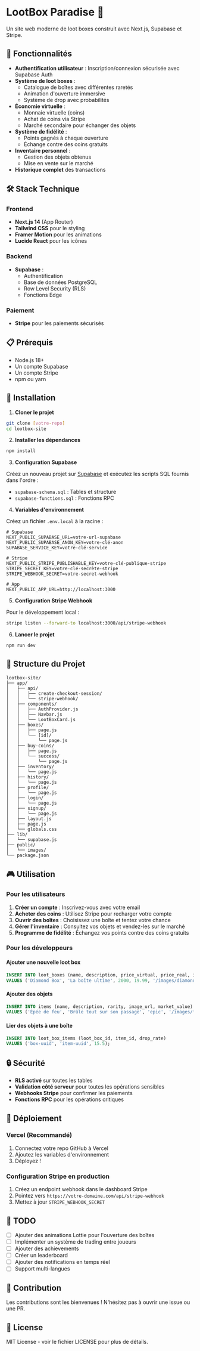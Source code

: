 # LootBox Paradise 🎁

Un site web moderne de loot boxes construit avec Next.js, Supabase et Stripe.

## 🚀 Fonctionnalités

- **Authentification utilisateur** : Inscription/connexion sécurisée avec Supabase Auth
- **Système de loot boxes** : 
  - Catalogue de boîtes avec différentes raretés
  - Animation d'ouverture immersive
  - Système de drop avec probabilités
- **Économie virtuelle** :
  - Monnaie virtuelle (coins)
  - Achat de coins via Stripe
  - Marché secondaire pour échanger des objets
- **Système de fidélité** :
  - Points gagnés à chaque ouverture
  - Échange contre des coins gratuits
- **Inventaire personnel** :
  - Gestion des objets obtenus
  - Mise en vente sur le marché
- **Historique complet** des transactions

## 🛠️ Stack Technique

### Frontend
- **Next.js 14** (App Router)
- **Tailwind CSS** pour le styling
- **Framer Motion** pour les animations
- **Lucide React** pour les icônes

### Backend
- **Supabase** :
  - Authentification
  - Base de données PostgreSQL
  - Row Level Security (RLS)
  - Fonctions Edge

### Paiement
- **Stripe** pour les paiements sécurisés

## 📋 Prérequis

- Node.js 18+
- Un compte Supabase
- Un compte Stripe
- npm ou yarn

## 🚀 Installation

1. **Cloner le projet**
```bash
git clone [votre-repo]
cd lootbox-site
```

2. **Installer les dépendances**
```bash
npm install
```

3. **Configuration Supabase**

Créez un nouveau projet sur [Supabase](https://supabase.com) et exécutez les scripts SQL fournis dans l'ordre :
- `supabase-schema.sql` : Tables et structure
- `supabase-functions.sql` : Fonctions RPC

4. **Variables d'environnement**

Créez un fichier `.env.local` à la racine :
```env
# Supabase
NEXT_PUBLIC_SUPABASE_URL=votre-url-supabase
NEXT_PUBLIC_SUPABASE_ANON_KEY=votre-clé-anon
SUPABASE_SERVICE_KEY=votre-clé-service

# Stripe
NEXT_PUBLIC_STRIPE_PUBLISHABLE_KEY=votre-clé-publique-stripe
STRIPE_SECRET_KEY=votre-clé-secrète-stripe
STRIPE_WEBHOOK_SECRET=votre-secret-webhook

# App
NEXT_PUBLIC_APP_URL=http://localhost:3000
```

5. **Configuration Stripe Webhook**

Pour le développement local :
```bash
stripe listen --forward-to localhost:3000/api/stripe-webhook
```

6. **Lancer le projet**
```bash
npm run dev
```

## 📁 Structure du Projet

```
lootbox-site/
├── app/
│   ├── api/
│   │   ├── create-checkout-session/
│   │   └── stripe-webhook/
│   ├── components/
│   │   ├── AuthProvider.js
│   │   ├── Navbar.js
│   │   └── LootBoxCard.js
│   ├── boxes/
│   │   ├── page.js
│   │   └── [id]/
│   │       └── page.js
│   ├── buy-coins/
│   │   ├── page.js
│   │   └── success/
│   │       └── page.js
│   ├── inventory/
│   │   └── page.js
│   ├── history/
│   │   └── page.js
│   ├── profile/
│   │   └── page.js
│   ├── login/
│   │   └── page.js
│   ├── signup/
│   │   └── page.js
│   ├── layout.js
│   ├── page.js
│   └── globals.css
├── lib/
│   └── supabase.js
├── public/
│   └── images/
└── package.json
```

## 🎮 Utilisation

### Pour les utilisateurs

1. **Créer un compte** : Inscrivez-vous avec votre email
2. **Acheter des coins** : Utilisez Stripe pour recharger votre compte
3. **Ouvrir des boîtes** : Choisissez une boîte et tentez votre chance
4. **Gérer l'inventaire** : Consultez vos objets et vendez-les sur le marché
5. **Programme de fidélité** : Échangez vos points contre des coins gratuits

### Pour les développeurs

#### Ajouter une nouvelle loot box
```sql
INSERT INTO loot_boxes (name, description, price_virtual, price_real, image_url) 
VALUES ('Diamond Box', 'La boîte ultime', 2000, 19.99, '/images/diamond-box.png');
```

#### Ajouter des objets
```sql
INSERT INTO items (name, description, rarity, image_url, market_value) 
VALUES ('Épée de feu', 'Brûle tout sur son passage', 'epic', '/images/fire-sword.png', 300);
```

#### Lier des objets à une boîte
```sql
INSERT INTO loot_box_items (loot_box_id, item_id, drop_rate) 
VALUES ('box-uuid', 'item-uuid', 15.5);
```

## 🔒 Sécurité

- **RLS activé** sur toutes les tables
- **Validation côté serveur** pour toutes les opérations sensibles
- **Webhooks Stripe** pour confirmer les paiements
- **Fonctions RPC** pour les opérations critiques

## 🚀 Déploiement

### Vercel (Recommandé)

1. Connectez votre repo GitHub à Vercel
2. Ajoutez les variables d'environnement
3. Déployez !

### Configuration Stripe en production

1. Créez un endpoint webhook dans le dashboard Stripe
2. Pointez vers `https://votre-domaine.com/api/stripe-webhook`
3. Mettez à jour `STRIPE_WEBHOOK_SECRET`

## 📝 TODO

- [ ] Ajouter des animations Lottie pour l'ouverture des boîtes
- [ ] Implémenter un système de trading entre joueurs
- [ ] Ajouter des achievements
- [ ] Créer un leaderboard
- [ ] Ajouter des notifications en temps réel
- [ ] Support multi-langues

## 🤝 Contribution

Les contributions sont les bienvenues ! N'hésitez pas à ouvrir une issue ou une PR.

## 📄 License

MIT License - voir le fichier LICENSE pour plus de détails.